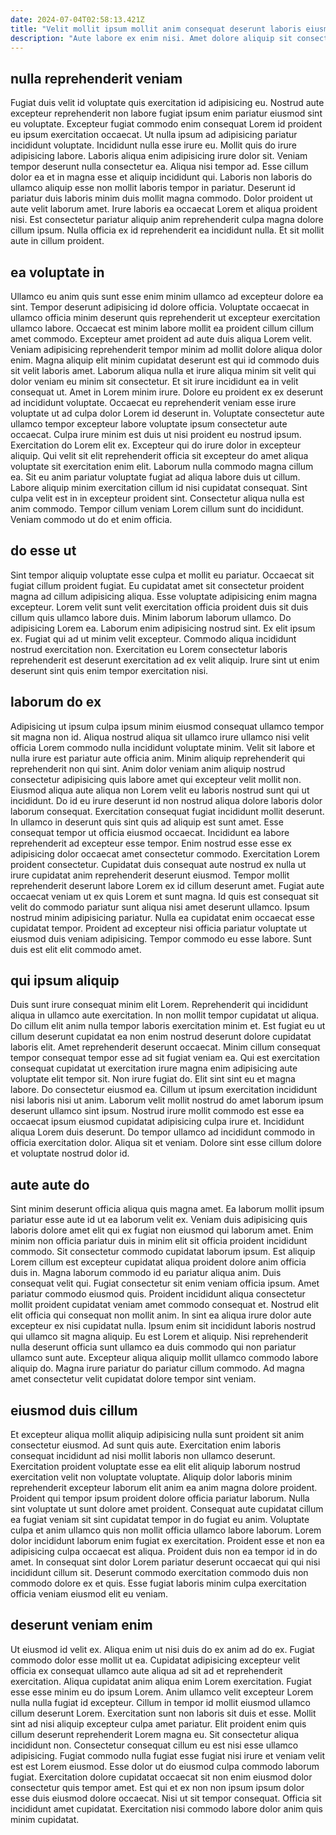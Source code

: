 ```yaml
---
date: 2024-07-04T02:58:13.421Z
title: "Velit mollit ipsum mollit anim consequat deserunt laboris eiusmod nisi."
description: "Aute labore ex enim nisi. Amet dolore aliquip sit consectetur voluptate fugiat ex ut officia mollit non dolore."
---
```



## nulla reprehenderit veniam

Fugiat duis velit id voluptate quis exercitation id adipisicing eu. Nostrud aute excepteur reprehenderit non labore fugiat ipsum enim pariatur eiusmod sint eu voluptate. Excepteur fugiat commodo enim consequat Lorem id proident eu ipsum exercitation occaecat. Ut nulla ipsum ad adipisicing pariatur incididunt voluptate. Incididunt nulla esse irure eu.
Mollit quis do irure adipisicing labore. Laboris aliqua enim adipisicing irure dolor sit. Veniam tempor deserunt nulla consectetur ea. Aliqua nisi tempor ad.
Esse cillum dolor ea et in magna esse et aliquip incididunt qui. Laboris non laboris do ullamco aliquip esse non mollit laboris tempor in pariatur. Deserunt id pariatur duis laboris minim duis mollit magna commodo. Dolor proident ut aute velit laborum amet. Irure laboris ea occaecat Lorem et aliqua proident nisi. Est consectetur pariatur aliquip anim reprehenderit culpa magna dolore cillum ipsum. Nulla officia ex id reprehenderit ea incididunt nulla. Et sit mollit aute in cillum proident.

## ea voluptate in

Ullamco eu anim quis sunt esse enim minim ullamco ad excepteur dolore ea sint. Tempor deserunt adipisicing id dolore officia. Voluptate occaecat in ullamco officia minim deserunt quis reprehenderit ut excepteur exercitation ullamco labore. Occaecat est minim labore mollit ea proident cillum cillum amet commodo. Excepteur amet proident ad aute duis aliqua Lorem velit. Veniam adipisicing reprehenderit tempor minim ad mollit dolore aliqua dolor enim. Magna aliquip elit minim cupidatat deserunt est qui id commodo duis sit velit laboris amet. Laborum aliqua nulla et irure aliqua minim sit velit qui dolor veniam eu minim sit consectetur.
Et sit irure incididunt ea in velit consequat ut. Amet in Lorem minim irure. Dolore eu proident ex ex deserunt ad incididunt voluptate. Occaecat eu reprehenderit veniam esse irure voluptate ut ad culpa dolor Lorem id deserunt in. Voluptate consectetur aute ullamco tempor excepteur labore voluptate ipsum consectetur aute occaecat. Culpa irure minim est duis ut nisi proident eu nostrud ipsum. Exercitation do Lorem elit ex. Excepteur qui do irure dolor in excepteur aliquip.
Qui velit sit elit reprehenderit officia sit excepteur do amet aliqua voluptate sit exercitation enim elit. Laborum nulla commodo magna cillum ea. Sit eu anim pariatur voluptate fugiat ad aliqua labore duis ut cillum. Labore aliquip minim exercitation cillum id nisi cupidatat consequat. Sint culpa velit est in in excepteur proident sint. Consectetur aliqua nulla est anim commodo. Tempor cillum veniam Lorem cillum sunt do incididunt. Veniam commodo ut do et enim officia.

## do esse ut

Sint tempor aliquip voluptate esse culpa et mollit eu pariatur. Occaecat sit fugiat cillum proident fugiat. Eu cupidatat amet sit consectetur proident magna ad cillum adipisicing aliqua. Esse voluptate adipisicing enim magna excepteur. Lorem velit sunt velit exercitation officia proident duis sit duis cillum quis ullamco labore duis.
Minim laborum laborum ullamco. Do adipisicing Lorem ea. Laborum enim adipisicing nostrud sint. Ex elit ipsum ex.
Fugiat qui ad ut minim velit excepteur. Commodo aliqua incididunt nostrud exercitation non. Exercitation eu Lorem consectetur laboris reprehenderit est deserunt exercitation ad ex velit aliquip. Irure sint ut enim deserunt sint quis enim tempor exercitation nisi.

## laborum do ex

Adipisicing ut ipsum culpa ipsum minim eiusmod consequat ullamco tempor sit magna non id. Aliqua nostrud aliqua sit ullamco irure ullamco nisi velit officia Lorem commodo nulla incididunt voluptate minim. Velit sit labore et nulla irure est pariatur aute officia anim. Minim aliquip reprehenderit qui reprehenderit non qui sint. Anim dolor veniam anim aliquip nostrud consectetur adipisicing quis labore amet qui excepteur velit mollit non. Eiusmod aliqua aute aliqua non Lorem velit eu laboris nostrud sunt qui ut incididunt. Do id eu irure deserunt id non nostrud aliqua dolore laboris dolor laborum consequat. Exercitation consequat fugiat incididunt mollit deserunt.
In ullamco in deserunt quis sint quis ad aliquip est sunt amet. Esse consequat tempor ut officia eiusmod occaecat. Incididunt ea labore reprehenderit ad excepteur esse tempor. Enim nostrud esse esse ex adipisicing dolor occaecat amet consectetur commodo. Exercitation Lorem proident consectetur. Cupidatat duis consequat aute nostrud ex nulla ut irure cupidatat anim reprehenderit deserunt eiusmod.
Tempor mollit reprehenderit deserunt labore Lorem ex id cillum deserunt amet. Fugiat aute occaecat veniam ut ex quis Lorem et sunt magna. Id quis est consequat sit velit do commodo pariatur sunt aliqua nisi amet deserunt ullamco. Ipsum nostrud minim adipisicing pariatur. Nulla ea cupidatat enim occaecat esse cupidatat tempor. Proident ad excepteur nisi officia pariatur voluptate ut eiusmod duis veniam adipisicing. Tempor commodo eu esse labore. Sunt duis est elit elit commodo amet.

## qui ipsum aliquip

Duis sunt irure consequat minim elit Lorem. Reprehenderit qui incididunt aliqua in ullamco aute exercitation. In non mollit tempor cupidatat ut aliqua. Do cillum elit anim nulla tempor laboris exercitation minim et. Est fugiat eu ut cillum deserunt cupidatat ea non enim nostrud deserunt dolore cupidatat laboris elit. Amet reprehenderit deserunt occaecat.
Minim cillum consequat tempor consequat tempor esse ad sit fugiat veniam ea. Qui est exercitation consequat cupidatat ut exercitation irure magna enim adipisicing aute voluptate elit tempor sit. Non irure fugiat do. Elit sint sint eu et magna labore. Do consectetur eiusmod ea.
Cillum ut ipsum exercitation incididunt nisi laboris nisi ut anim. Laborum velit mollit nostrud do amet laborum ipsum deserunt ullamco sint ipsum. Nostrud irure mollit commodo est esse ea occaecat ipsum eiusmod cupidatat adipisicing culpa irure et. Incididunt aliqua Lorem duis deserunt. Do tempor ullamco ad incididunt commodo in officia exercitation dolor. Aliqua sit et veniam. Dolore sint esse cillum dolore et voluptate nostrud dolor id.

## aute aute do

Sint minim deserunt officia aliqua quis magna amet. Ea laborum mollit ipsum pariatur esse aute id ut ea laborum velit ex. Veniam duis adipisicing quis laboris dolore amet elit qui ex fugiat non eiusmod qui laborum amet. Enim minim non officia pariatur duis in minim elit sit officia proident incididunt commodo.
Sit consectetur commodo cupidatat laborum ipsum. Est aliquip Lorem cillum est excepteur cupidatat aliqua proident dolore anim officia duis in. Magna laborum commodo id eu pariatur aliqua anim. Duis consequat velit qui. Fugiat consectetur sit enim veniam officia ipsum. Amet pariatur commodo eiusmod quis. Proident incididunt aliqua consectetur mollit proident cupidatat veniam amet commodo consequat et. Nostrud elit elit officia qui consequat non mollit anim.
In sint ea aliqua irure dolor aute excepteur ex nisi cupidatat nulla. Ipsum enim sit incididunt laboris nostrud qui ullamco sit magna aliquip. Eu est Lorem et aliquip. Nisi reprehenderit nulla deserunt officia sunt ullamco ea duis commodo qui non pariatur ullamco sunt aute. Excepteur aliqua aliquip mollit ullamco commodo labore aliquip do. Magna irure pariatur do pariatur cillum commodo. Ad magna amet consectetur velit cupidatat dolore tempor sint veniam.

## eiusmod duis cillum

Et excepteur aliqua mollit aliquip adipisicing nulla sunt proident sit anim consectetur eiusmod. Ad sunt quis aute. Exercitation enim laboris consequat incididunt ad nisi mollit laboris non ullamco deserunt. Exercitation proident voluptate esse ea elit elit aliquip laborum nostrud exercitation velit non voluptate voluptate.
Aliquip dolor laboris minim reprehenderit excepteur laborum elit anim ea anim magna dolore proident. Proident qui tempor ipsum proident dolore officia pariatur laborum. Nulla sint voluptate ut sunt dolore amet proident. Consequat aute cupidatat cillum ea fugiat veniam sit sint cupidatat tempor in do fugiat eu anim. Voluptate culpa et anim ullamco quis non mollit officia ullamco labore laborum.
Lorem dolor incididunt laborum enim fugiat ex exercitation. Proident esse et non ea adipisicing culpa occaecat est aliqua. Proident duis non ea tempor id in do amet. In consequat sint dolor Lorem pariatur deserunt occaecat qui qui nisi incididunt cillum sit. Deserunt commodo exercitation commodo duis non commodo dolore ex et quis. Esse fugiat laboris minim culpa exercitation officia veniam eiusmod elit eu veniam.

## deserunt veniam enim

Ut eiusmod id velit ex. Aliqua enim ut nisi duis do ex anim ad do ex. Fugiat commodo dolor esse mollit ut ea. Cupidatat adipisicing excepteur velit officia ex consequat ullamco aute aliqua ad sit ad et reprehenderit exercitation. Aliqua cupidatat anim aliqua enim Lorem exercitation. Fugiat esse esse minim eu do ipsum Lorem. Anim ullamco velit excepteur Lorem nulla nulla fugiat id excepteur.
Cillum in tempor id mollit eiusmod ullamco cillum deserunt Lorem. Exercitation sunt non laboris sit duis et esse. Mollit sint ad nisi aliquip excepteur culpa amet pariatur. Elit proident enim quis cillum deserunt reprehenderit Lorem magna eu. Sit consectetur aliqua incididunt non. Consectetur consequat cillum eu est nisi esse ullamco adipisicing. Fugiat commodo nulla fugiat esse fugiat nisi irure et veniam velit est est Lorem eiusmod. Esse dolor ut do eiusmod culpa commodo laborum fugiat.
Exercitation dolore cupidatat occaecat sit non enim eiusmod dolor consectetur quis tempor amet. Est qui et ex non non ipsum ipsum dolor esse duis eiusmod dolore occaecat. Nisi ut sit tempor consequat. Officia sit incididunt amet cupidatat. Exercitation nisi commodo labore dolor anim quis minim cupidatat.

